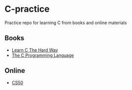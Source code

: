 # C-practice
Practice repo for learning C from books and online materials

## Books

- [Learn C The Hard Way](./Learn_C_the_hard_way/)
- [The C Programming Language](./The_C_Programming_Language)

## Online

- [CS50](./CS50)


